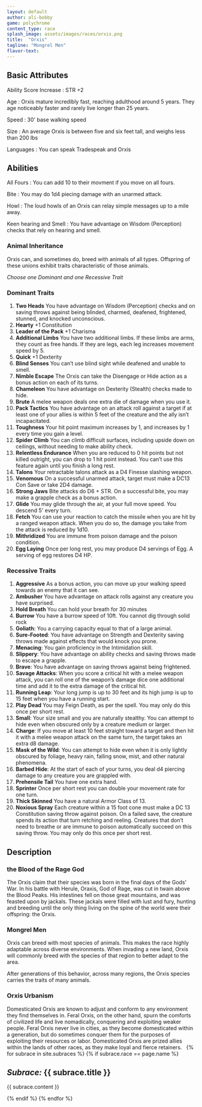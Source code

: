 ```yaml
---
layout: default
author: ali-bobby
game: polychrome
content_type: race
splash_image: assets/images/races/orxis.png
title:  "Orxis"
tagline: "Mongrel Men"
flavor-text:
---
```


## Basic Attributes

Ability Score Increase
: STR +2

Age
: Orxis mature incredibly fast, reaching adulthood around 5 years. They age noticeably faster and rarely live longer than 25 years.

Speed
: 30' base walking speed

Size
: An average Orxis is between five and six feet tall, and weighs less than 200 lbs

Languages
: You can speak Tradespeak and Orxis


## Abilities

All Fours
: You can add 10 to their movment if you move on all fours.

Bite
: You may do 1d4 piecing damage with an unarmed attack.

Howl
: The loud howls of an Orxis can relay simple messages up to a mile away.

Keen hearing and Smell
: You have advantage on Wisdom (Perception) checks that rely on hearing and smell.

### Animal Inheritance
Orxis can, and sometimes do, breed with animals of all types. Offspring of these unions exhibit traits characteristic of those animals.

*Choose one Dominant and one Recessive Trait*

### Dominant Traits

1. **Two Heads** You have advantage on Wisdom (Perception) checks and on saving throws against being blinded, charmed, deafened, frightened, stunned, and knocked unconscious.
2. **Hearty** +1 Constitution
3. **Leader of the Pack** +1 Charisma
4. **Additional Limbs** You have two additional limbs. If these limbs are arms, they count as free hands. If they are legs, each leg increases movement speed by 5.
5. **Quick** +1 Dexterity
6. **Blind Senses** You can’t use blind sight while deafened and unable to smell.
7. **Nimble Escape** The Orxis can take the Disengage or Hide action as a bonus action on each of its turns.
8. **Chameleon** You have advantage on Dexterity (Stealth) checks made to hide.
9. **Brute** A melee weapon deals one extra die of damage when you use it.
10. **Pack Tactics** You have advantage on an attack roll against a target if at least one of your allies is within 5 feet of the creature and the ally isn’t incapacitated.
11. **Toughness** Your hit point maximum increases by 1, and increases by 1 every time you gain a level.
12. **Spider Climb** You can climb difficult surfaces, including upside down on ceilings, without needing to make ability check.
13. **Relentless Endurance** When you are reduced to 0 hit points but not killed outright, you can drop to 1 hit point instead. You can’t use this feature again until you finish a long rest.
14. **Talons** Your retractable talons attack as a D4 Finesse slashing weapon.
15. **Venomous** On a successful unarmed attack, target must make a DC13 Con Save or take 2D4 damage.
16. **Strong Jaws** Bite attacks do D6 + STR. On a successful bite, you may make a grapple check as a bonus action.
17. **Glide** You may glide through the air, at your full move speed. You descend 5' every turn.
18. **Fetch** You can use your reaction to catch the missile when you are hit by a ranged weapon attack. When you do so, the damage you take from the attack is reduced by 1d10.
19. **Mithridized** You are immune from poison damage and the poison condition.
20. **Egg Laying** Once per long rest, you may produce D4 servings of Egg. A serving of egg restores D4 HP.

### Recessive Traits

1. **Aggressive** As a bonus action, you can move up your walking speed towards an enemy that it can see.
2. **Ambusher** You have advantage on attack rolls against any creature you have surprised.
3. **Hold Breath** You can hold your breath for 30 minutes
4. **Burrow** You have a burrow speed of 10ft. You cannot dig through solid rock
5. **Goliath**: You a carrying capacity equal to that of a large animal.
6. **Sure-Footed**: You have advantage on Strength and Dexterity saving throws made against effects that would knock you prone.
7. **Menacing**: You gain proficiency in the Intimidation skill.
8. **Slippery**: You have advantage on ability checks and saving throws made to escape a grapple.
9. **Brave**: You have advantage on saving throws against being frightened.
10. **Savage Attacks**: When you score a critical hit with a melee weapon attack, you can roll one of the weapon’s damage dice one additional time and add it to the extra damage of the critical hit.
11. **Running Leap**: Your long jump is up to 30 feet and its high jump is up to 15 feet when you have a running start.
12. **Play Dead** You may Feign Death, as per the spell. You may only do this once per short rest.
13. **Small**: Your size small and you are naturally stealthy. You can attempt to hide even when obscured only by a creature medium or larger.
14. **Charge**: If you move at least 10 feet straight toward a target and then hit it with a melee weapon attack on the same turn, the target takes an extra d8 damage.
15. **Mask of the Wild**: You can attempt to hide even when it is only lightly obscured by foliage, heavy rain, falling snow, mist, and other natural phenomena.
16. **Barbed Hide**: At the start of each of your turns, you deal d4 piercing damage to any creature you are grappled with.
17. **Prehensile Tail** You have one extra hand.
18. **Sprinter** Once per short rest you can double your movement rate for one turn.
19. **Thick Skinned** You have a natural Armor Class of 13.
20. **Noxious Spray** Each creature within a 15 foot cone must make a DC 13 Constitution saving throw against poison. On a failed save, the creature spends its action that turn retching and reeling. Creatures that don’t need to breathe or are immune to poison automatically succeed on this saving throw. You may only do this once per short rest.


## Description

### the Blood of the Rage God
The Orxis claim that their species was born in the final days of the Gods' War. In his battle with Herule, Oraxis, God of Rage, was cut in twain above the Blood Peaks. His intestines fell on those great mountains, and was feasted upon by jackals. These jackals were filled with lust and fury, hunting and breeding until the only thing living on the spine of the world were their offspring: the Orxis.

### Mongrel Men
Orxis can breed with most species of animals. This makes the race highly adaptable across diverse environments. When invading a new land, Orxis will commonly breed with the species of that region to better adapt to the area.

After generations of this behavior, across many regions, the Orxis species carries the traits of many animals.

### Orxis Urbanism

Domesticated Orxis are known to adjust and conform to any environment they find themselves in. Feral Orxis, on the other hand, spurn the comforts of civilized life and live nomadically, conquering and exploiting weaker people. Feral Orxis never live in cities, as they become domesticated within a generation, but do sometimes conquer them for the purposes of exploiting their resources or labor. Domesticated Orxis are prized allies within the lands of other races, as they make loyal and fierce retainers.
 
{% for subrace in site.subraces %}
{% if subrace.race == page.name %}

## *Subrace:* {{ subrace.title }}
{{ subrace.content }}

{% endif %}
{% endfor %}